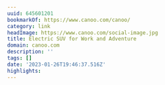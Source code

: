 ```yaml
---
uuid: 645601201
bookmarkOf: https://www.canoo.com/canoo/
category: link
headImage: https://www.canoo.com/social-image.jpg
title: Electric SUV for Work and Adventure
domain: canoo.com
description: ''
tags: []
date: '2023-01-26T19:46:37.516Z'
highlights:
---
```



